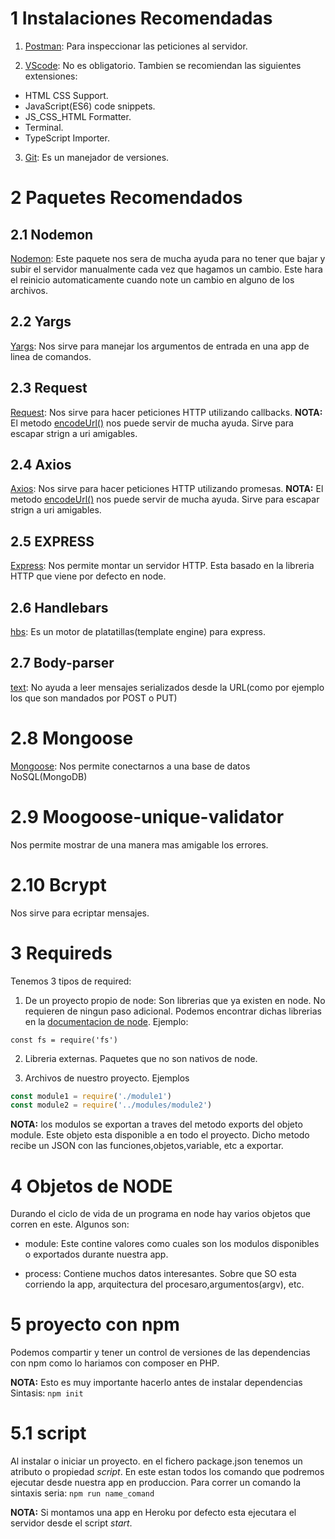 # 1 Instalaciones Recomendadas

1. [Postman](https://link): Para inspeccionar las peticiones al servidor.

2. [VScode](https://link): No es obligatorio. Tambien se recomiendan las siguientes extensiones:
- HTML CSS Support.
- JavaScript(ES6) code snippets.
- JS_CSS_HTML Formatter.
- Terminal.
- TypeScript Importer.

3. [Git](https://link): Es un manejador de versiones.

# 2 Paquetes Recomendados
## 2.1 Nodemon
[Nodemon](https://link): Este paquete nos sera de mucha ayuda para no tener que bajar y subir el servidor manualmente cada vez que hagamos un cambio. Este hara el reinicio automaticamente cuando note un cambio en alguno de los archivos.

## 2.2 Yargs
[Yargs](https://link): Nos sirve para manejar los argumentos de entrada en una app de linea de comandos.

## 2.3 Request
[Request](https://link): Nos sirve para hacer peticiones HTTP utilizando callbacks.
**NOTA:** El metodo [encodeUrl()](https://link) nos puede servir de mucha ayuda. Sirve para escapar strign a uri amigables.

## 2.4 Axios
[Axios](https://link): Nos sirve para hacer peticiones HTTP utilizando promesas.
**NOTA:** El metodo [encodeUrl()](https://link) nos puede servir de mucha ayuda. Sirve para escapar strign a uri amigables.

## 2.5 EXPRESS
[Express](https://link): Nos permite montar un servidor HTTP. Esta basado en la libreria HTTP que viene por defecto en node.

## 2.6 Handlebars
[hbs](https://link): Es un motor de platatillas(template engine) para express.

## 2.7 Body-parser
[text](https://link): No ayuda a leer mensajes serializados desde la URL(como por ejemplo los que son mandados por POST o PUT)

# 2.8 Mongoose
[Mongoose](https://link): Nos permite conectarnos a una base de datos NoSQL(MongoDB)

# 2.9 Moogoose-unique-validator
Nos permite mostrar de una manera mas amigable los errores.

# 2.10 Bcrypt
Nos sirve para ecriptar mensajes.

# 3 Requireds
Tenemos 3 tipos de required:

1. De un proyecto propio de node: Son librerias que ya existen en node. No requieren de ningun paso adicional.
Podemos encontrar dichas librerias en la [documentacion de node](https://link).
Ejemplo:

`const fs = require('fs')`

2. Libreria externas. Paquetes que no son nativos de node.

3. Archivos de nuestro proyecto. Ejemplos
```javascript
const module1 = require('./module1')
const module2 = require('../modules/module2')
```

**NOTA:** los modulos se exportan a traves del metodo exports del objeto module. Este objeto esta disponible a en todo el proyecto. Dicho metodo recibe un JSON con las funciones,objetos,variable, etc a exportar.

# 4 Objetos de NODE
Durando el ciclo de vida de un programa en node hay varios objetos que corren en este. Algunos son:

- module: Este contine valores como cuales son los modulos disponibles o exportados durante nuestra app.

- process: Contiene muchos datos interesantes. Sobre que SO esta corriendo la app, arquitectura del procesaro,argumentos(argv), etc.

# 5 proyecto con npm
Podemos compartir y tener un control de versiones de las dependencias con npm como lo hariamos con composer en PHP.

**NOTA:** Esto es muy importante hacerlo antes de instalar dependencias
Sintasis: `npm init`

# 5.1 script
Al instalar o iniciar un proyecto. en el fichero package.json tenemos un atributo o propiedad *script*. En este estan todos los comando que podremos ejecutar desde nuestra app en produccion.
Para correr un comando la sintaxis seria: `npm run name_comand`

**NOTA:** Si montamos una app en Heroku por defecto esta ejecutara el servidor desde el script *start*.
